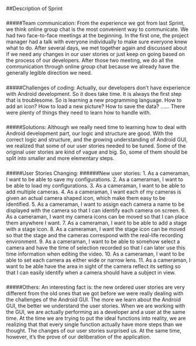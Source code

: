 ##Description of Sprint

#####
#####
#####Team communication:
From the experience we got from last Sprint, we think online group chat is the most convenient way to communicate. We had two face-to-face meetings at the beginning. In the first one, the project manager had a talk with everyone individually to make sure everyone knew what to do. After several days, we met together again and discussed about if we need any changes in our user stories or just keep on going based on the process of our developers. After those two meeting, we do all the communication through online group chat because we already have the generally legible direction we need.

#####
#####
#####Challenges of coding:
Actually, our developers don’t have experience with Android development. So it does take time. It is always the first step that is troublesome. So is learning a new programming language. How to add an icon? How to load a new picture? How to save the data? …… There were plenty of things they need to learn how to handle with. 

#####
#####
#####Solutions:
Although we really need time to learning how to deal with Android development part, our logic and structure are good. With the correct logic and structure, and the growing understanding of Android GUI, we realized that some of our user stories needed to be tuned. Some of the original user stories are kind of vague and big. So, some of them should be split into smaller and more elementary steps.

#####
#####
#####User Stories Changing:
######New user stories:
        1.	As a cameraman, I want to be able to save my configurations.
        2.	As a cameraman, I want to be able to load my configurations.
        3.	As a cameraman, I want to be able to add multiple cameras.
        4.	As a cameraman, I want each of my cameras is given an actual camera shaped icon, which make them easy to be identified.
        5.	As a cameraman, I want to assign each camera a name to be displayed with the camera so that I can identify each camera on screen.
        6.	As a cameraman, I want my camera icons can be moved so that I can place them anywhere I want.
        7.	As a cameraman, I want to be able to add a stage with a stage icon.
        8.	As a cameraman, I want the stage icon can be moved so that the stage and the cameras correspond with the real-life recording environment.
        9.	As a cameraman, I want to be able to somehow select a camera and have the time of selection recorded so that I can later use this time information when editing the video.
        10.	As a cameraman, I want to be able to set each camera as either wide or narrow lens.
        11.	As a cameraman, I want to be able have the area in sight of the camera reflect its setting so that I can easily identify when a camera should have a subject in view. 

#####
#####
#####Others:
An interesting fact is: the new ordered user stories are very different from the old ones that we got before we were really dealing with the challenges of the Android GUI. The more we learn about the Android GUI, the better we understand the user stories. When we are working with the GUI, we are actually performing as a developer and a user at the same time. At the time we are trying to put the ideal functions into reality, we are realizing that that every single function actually have more steps than we thought. The changes of our user stories surprised us. At the same time, however, it’s the prove of our deliberation of the application.

